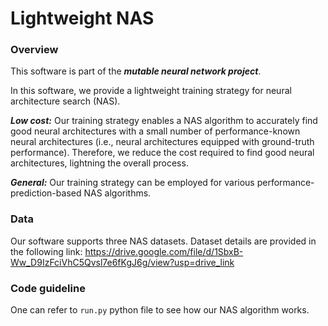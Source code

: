 # Lightweight NAS

### Overview
This software is part of the ***mutable neural network project***.

In this software, we provide a lightweight training strategy for neural architecture search (NAS). 

***Low cost:***
Our training strategy enables a NAS algorithm to accurately find good neural architectures with a small number of performance-known neural architectures (i.e., neural architectures equipped with ground-truth performance).
Therefore, we reduce the cost required to find good neural architectures, lightning the overall process.

***General:***
Our training strategy can be employed for various performance-prediction-based NAS algorithms.


### Data
Our software supports three NAS datasets.
Dataset details are provided in the following link:
https://drive.google.com/file/d/1SbxB-Ww_D9IzFciVhC5Qvsl7e6fKgJ6g/view?usp=drive_link

### Code guideline

One can refer to ```run.py``` python file to see how our NAS algorithm works.
